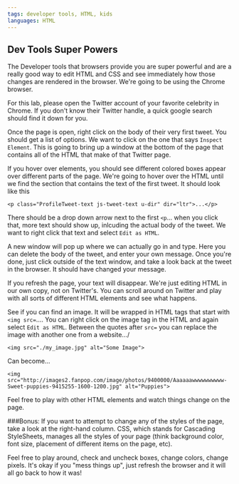 ```yaml
---
tags: developer tools, HTML, kids
languages: HTML
---
```



## Dev Tools Super Powers

The Developer tools that browsers provide you are super powerful and are a really good way to edit HTML and CSS and see immediately how those changes are rendered in the browser. We're going to be using the Chrome browser.

For this lab, please open the Twitter account of your favorite celebrity in Chrome. If you don't know their Twitter handle, a quick google search should find it down for you.

Once the page is open, right click on the body of their very first tweet. You should get a list of options. We want to click on the one that says `Inspect Element`. This is going to bring up a window at the bottom of the page that contains all of the HTML that make of that Twitter page. 

If you hover over elements, you should see different colored boxes appear over different parts of the page. We're going to hover over the HTML until we find the section that contains the text of the first tweet. It should look like this 
```
<p class="ProfileTweet-text js-tweet-text u-dir" dir="ltr">...</p>
``` 

There should be a drop down arrow next to the first `<p`... when you click that, more text should show up, inlcuding the actual body of the tweet. We want to right click that text and select `Edit as HTML`.

A new window will pop up where we can actually go in and type. Here you can delete the body of the tweet, and enter your own message. Once you're done, just click outside of the text window, and take a look back at the tweet in the browser. It should have changed your message.

If you refresh the page, your text will disappear. We're just editing HTML in our own copy, not on Twitter's. You can scroll around on Twitter and play with all sorts of different HTML elements and see what happens.

See if you can find an image. It will be wrapped in HTML tags that start with `<img src=`.... You can right click on the image tag in the HTML and again select `Edit as HTML`. Between the quotes after `src=` you can replace the image with another one from a website.../

```
<img src="./my_image.jpg" alt="Some Image">
```
Can become...
```
<img src="http://images2.fanpop.com/image/photos/9400000/Aaaaaawwwwwwwwww-Sweet-puppies-9415255-1600-1200.jpg" alt="Puppies">
```

Feel free to play with other HTML elements and watch things change on the page.

###Bonus:
If you want to attempt to change any of the styles of the page, take a look at the right-hand column. CSS, which stands for Cascading StyleSheets, manages all the styles of your page (think background color, font size, placement of different items on the page, etc).


Feel free to play around, check and uncheck boxes, change colors, change pixels. It's okay if you "mess things up", just refresh the browser and it will all go back to how it was!



